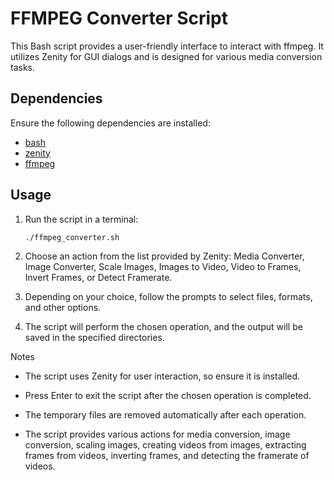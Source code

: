 # FFMPEG Converter Script

This Bash script provides a user-friendly interface to interact with ffmpeg. It utilizes Zenity for GUI dialogs and is designed for various media conversion tasks.

## Dependencies

Ensure the following dependencies are installed:

- [bash](https://www.gnu.org/software/bash/)
- [zenity](https://help.gnome.org/users/zenity/stable/)
- [ffmpeg](https://ffmpeg.org/)

## Usage

1. Run the script in a terminal:

   ```bash
   ./ffmpeg_converter.sh
   ```
2. Choose an action from the list provided by Zenity: Media Converter, Image Converter, Scale Images, Images to Video, Video to Frames, Invert Frames, or Detect Framerate.

3. Depending on your choice, follow the prompts to select files, formats, and other options.

4. The script will perform the chosen operation, and the output will be saved in the specified directories.

Notes

- The script uses Zenity for user interaction, so ensure it is installed.

- Press Enter to exit the script after the chosen operation is completed.

- The temporary files are removed automatically after each operation.

- The script provides various actions for media conversion, image conversion, scaling images, creating videos from images, extracting frames from videos, inverting frames, and detecting the framerate of videos.
